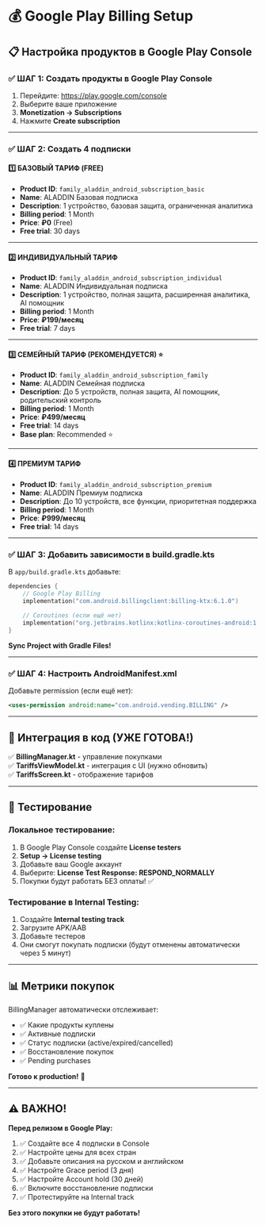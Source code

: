 # 💰 Google Play Billing Setup

## 📋 Настройка продуктов в Google Play Console

### ✅ ШАГ 1: Создать продукты в Google Play Console

1. Перейдите: https://play.google.com/console
2. Выберите ваше приложение
3. **Monetization → Subscriptions**
4. Нажмите **Create subscription**

---

### ✅ ШАГ 2: Создать 4 подписки

#### 1️⃣ БАЗОВЫЙ ТАРИФ (FREE)

- **Product ID**: `family_aladdin_android_subscription_basic`
- **Name**: ALADDIN Базовая подписка
- **Description**: 1 устройство, базовая защита, ограниченная аналитика
- **Billing period**: 1 Month
- **Price**: **₽0** (Free)
- **Free trial**: 30 days

---

#### 2️⃣ ИНДИВИДУАЛЬНЫЙ ТАРИФ

- **Product ID**: `family_aladdin_android_subscription_individual`
- **Name**: ALADDIN Индивидуальная подписка
- **Description**: 1 устройство, полная защита, расширенная аналитика, AI помощник
- **Billing period**: 1 Month
- **Price**: **₽199/месяц**
- **Free trial**: 7 days

---

#### 3️⃣ СЕМЕЙНЫЙ ТАРИФ (РЕКОМЕНДУЕТСЯ) ⭐

- **Product ID**: `family_aladdin_android_subscription_family`
- **Name**: ALADDIN Семейная подписка
- **Description**: До 5 устройств, полная защита, AI помощник, родительский контроль
- **Billing period**: 1 Month
- **Price**: **₽499/месяц**
- **Free trial**: 14 days
- **Base plan**: Recommended ⭐

---

#### 4️⃣ ПРЕМИУМ ТАРИФ

- **Product ID**: `family_aladdin_android_subscription_premium`
- **Name**: ALADDIN Премиум подписка
- **Description**: До 10 устройств, все функции, приоритетная поддержка
- **Billing period**: 1 Month
- **Price**: **₽999/месяц**
- **Free trial**: 14 days

---

### ✅ ШАГ 3: Добавить зависимости в build.gradle.kts

В `app/build.gradle.kts` добавьте:

```kotlin
dependencies {
    // Google Play Billing
    implementation("com.android.billingclient:billing-ktx:6.1.0")
    
    // Coroutines (если ещё нет)
    implementation("org.jetbrains.kotlinx:kotlinx-coroutines-android:1.7.3")
}
```

**Sync Project with Gradle Files!**

---

### ✅ ШАГ 4: Настроить AndroidManifest.xml

Добавьте permission (если ещё нет):

```xml
<uses-permission android:name="com.android.vending.BILLING" />
```

---

## 🔧 Интеграция в код (УЖЕ ГОТОВА!)

✅ **BillingManager.kt** - управление покупками  
✅ **TariffsViewModel.kt** - интеграция с UI (нужно обновить)  
✅ **TariffsScreen.kt** - отображение тарифов  

---

## 🧪 Тестирование

### Локальное тестирование:

1. В Google Play Console создайте **License testers**
2. **Setup → License testing**
3. Добавьте ваш Google аккаунт
4. Выберите: **License Test Response: RESPOND_NORMALLY**
5. Покупки будут работать БЕЗ оплаты! ✅

### Тестирование в Internal Testing:

1. Создайте **Internal testing track**
2. Загрузите APK/AAB
3. Добавьте тестеров
4. Они смогут покупать подписки (будут отменены автоматически через 5 минут)

---

## 📊 Метрики покупок

BillingManager автоматически отслеживает:
- ✅ Какие продукты куплены
- ✅ Активные подписки
- ✅ Статус подписки (active/expired/cancelled)
- ✅ Восстановление покупок
- ✅ Pending purchases

**Готово к production!** 🚀

---

## ⚠️ ВАЖНО!

**Перед релизом в Google Play:**

1. ✅ Создайте все 4 подписки в Console
2. ✅ Настройте цены для всех стран
3. ✅ Добавьте описания на русском и английском
4. ✅ Настройте Grace period (3 дня)
5. ✅ Настройте Account hold (30 дней)
6. ✅ Включите восстановление подписки
7. ✅ Протестируйте на Internal track

**Без этого покупки не будут работать!**



